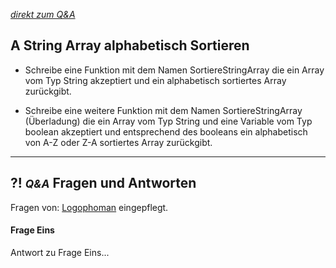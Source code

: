*[direkt zum Q&A](#-qa-fragen-und-antworten)*

## **A** String Array alphabetisch Sortieren

- Schreibe eine Funktion mit dem Namen SortiereStringArray die ein Array vom Typ String akzeptiert und ein alphabetisch sortiertes Array zurückgibt.

- Schreibe eine weitere Funktion mit dem Namen SortiereStringArray (Überladung) die ein Array vom Typ String und eine Variable vom Typ boolean akzeptiert und entsprechend des booleans ein alphabetisch von A-Z oder Z-A sortiertes Array zurückgibt.

---

## **?! _<small>Q&A</small>_** Fragen und Antworten

Fragen von: [Logophoman](https://github.com/Logophoman) eingepflegt.

#### Frage Eins
Antwort zu Frage Eins...

